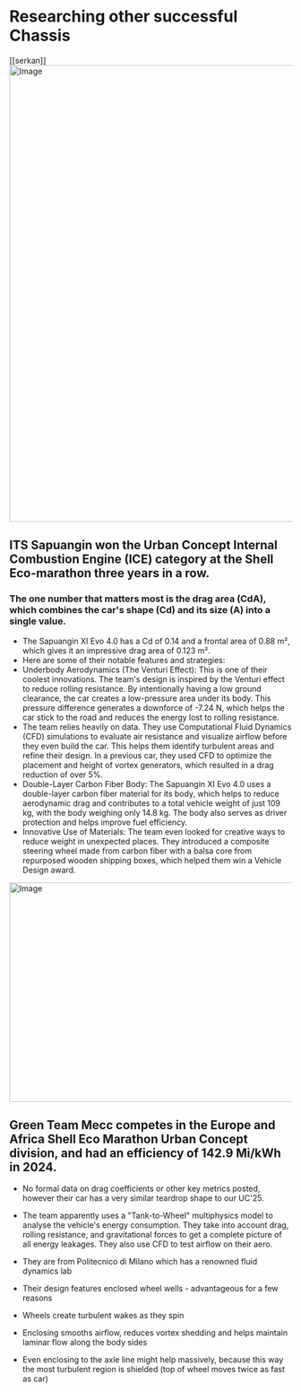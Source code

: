 # Researching other successful Chassis
[[serkan]]
<img width="1261" height="814" alt="Image" src="https://github.com/user-attachments/assets/aae4f0d9-ae16-4db3-a3e2-271884902abf" />


## ITS Sapuangin won the Urban Concept Internal Combustion Engine (ICE) category at the Shell Eco-marathon three years in a row.

### The one number that matters most is the drag area (Cd​A), which combines the car's shape (Cd​) and its size (A) into a single value.
- The Sapuangin XI Evo 4.0 has a Cd​ of 0.14 and a frontal area of 0.88 m², which gives it an impressive drag area of 0.123 m².
- Here are some of their notable features and strategies:
- Underbody Aerodynamics (The Venturi Effect): This is one of their coolest innovations. The team's design is inspired by the Venturi effect to reduce rolling resistance. By intentionally having a low ground clearance, the car creates a low-pressure area under its body. This pressure difference generates a downforce of -7.24 N, which helps the car stick to the road and reduces the energy lost to rolling resistance.
- The team relies heavily on data. They use Computational Fluid Dynamics (CFD) simulations to evaluate air resistance and visualize airflow before they even build the car. This helps them identify turbulent areas and refine their design. In a previous car, they used CFD to optimize the placement and height of vortex generators, which resulted in a drag reduction of over 5%.
- Double-Layer Carbon Fiber Body: The Sapuangin XI Evo 4.0 uses a double-layer carbon fiber material for its body, which helps to reduce aerodynamic drag and contributes to a total vehicle weight of just 109 kg, with the body weighing only 14.8 kg. The body also serves as driver protection and helps improve fuel efficiency.
- Innovative Use of Materials: The team even looked for creative ways to reduce weight in unexpected places. They introduced a composite steering wheel made from carbon fiber with a balsa core from repurposed wooden shipping boxes, which helped them win a Vehicle Design award.

<img width="665" height="391" alt="Image" src="https://github.com/user-attachments/assets/96a74774-2c3e-4e27-b81e-924fb02b9b3f" />

## Green Team Mecc competes in the Europe and Africa Shell Eco Marathon Urban Concept division, and had an efficiency of 142.9 Mi/kWh in 2024. 

-  No formal data on drag coefficients or other key metrics posted, however their car has a very similar teardrop shape to our UC'25. 
-  The team apparently uses a "Tank-to-Wheel" multiphysics model to analyse the vehicle's energy consumption. They take into account drag, rolling resistance, and gravitational forces to get a complete picture of all energy leakages. They also use CFD to test airflow on their aero.
-  They are from Politecnico di Milano which has a renowned fluid dynamics lab
-  Their design features enclosed wheel wells - advantageous for a few reasons

- Wheels create turbulent wakes as they spin
- Enclosing smooths airflow, reduces vortex shedding and helps maintain laminar flow along the body sides 
- Even enclosing to the axle line might help massively, because this way the most turbulent region is shielded (top of wheel moves twice as fast as car)


